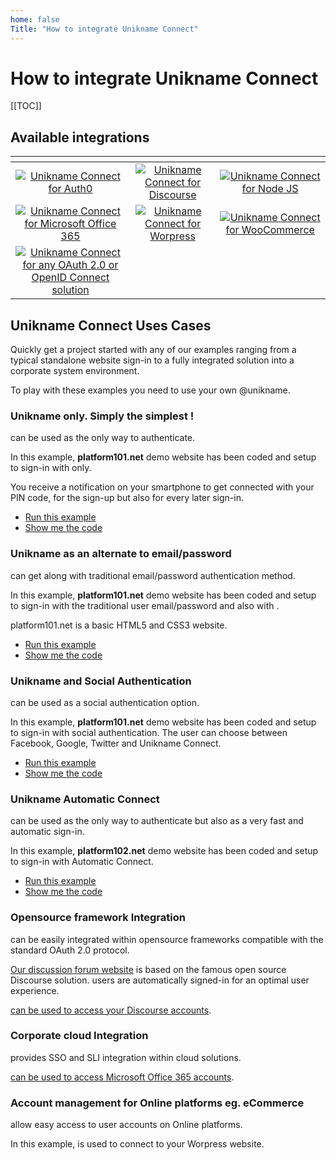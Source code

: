 ```yaml
---
home: false
Title: "How to integrate Unikname Connect"
---
```


# How to integrate Unikname Connect

[[TOC]]

## Available integrations

| <!-- -->    | <!-- -->    | <!-- -->    |
|:-------------:|:-------------:|:-------------:|
| [![][auth0-logo]](apps/auth0/)       | [![][discourse-logo]](apps/discourse/)        | [![][nodejs-logo]](apps/nodejs/) |
| [![][office365-logo]](apps/office365/) | [![][wordpress-logo]](apps/wordpress/) | [![][woocommerce-logo]](apps/wordpress/) | 
| [![][oauth2.0-oidc-logo]](apps/oauth2.0-openidconnect/) | | |

[auth0-logo]: apps/auth0/auth0-logo.png "Unikname Connect for Auth0"
[discourse-logo]: apps/discourse/discourse-logo.png "Unikname Connect for Discourse"
[nodejs-logo]: apps/nodejs/nodejs-logo.png "Unikname Connect for Node JS"
[office365-logo]: apps/office365/office365-logo.png "Unikname Connect for Microsoft Office 365"
[wordpress-logo]: apps/wordpress/wordpress-logo.png "Unikname Connect for Worpress"
[woocommerce-logo]: apps/wordpress/woocommerce-logo.png "Unikname Connect for WooCommerce"
[oauth2.0-oidc-logo]: apps/oauth2.0-openidconnect/oauth2.0-openidconnect-logo.png "Unikname Connect for any OAuth 2.0 or OpenID Connect solution"

## Unikname Connect Uses Cases

Quickly get a project started with any of our examples ranging from a typical standalone website sign-in to a fully integrated solution into a corporate system environment.

To play with these examples you need to use your own @unikname.

### Unikname only. Simply the simplest !

<Uniknameconnect/> can be used as the only way to authenticate.

In this example, **platform101.net** demo website has been coded and setup to sign-in with <unikname/> only.

You receive a notification on your smartphone to get connected with your PIN code, for the sign-up but also for every later sign-in.

- [Run this example](https://www.platform101.net/)
- [Show me the code](https://github.com/unik-name/platform10x.net/blob/35498f0b9bea3f62426f6c2a4346629df4f8c27b/server.js)

### Unikname as an alternate to email/password

<uniknameconnect/> can get along with traditional email/password authentication method.

In this example, **platform101.net** demo website has been coded and setup to sign-in with the traditional user email/password and also with <uniknameconnect/>.

platform101.net is a basic HTML5 and CSS3 website.

- [Run this example](https://www.platform101.net/)
- [Show me the code](https://github.com/unik-name/platform10x.net/blob/35498f0b9bea3f62426f6c2a4346629df4f8c27b/server.js)

### Unikname and Social Authentication

<uniknameconnect/> can be used as a social authentication option.

In this example, **platform101.net** demo website has been coded and setup to sign-in with social authentication. The user can choose between Facebook, Google, Twitter and Unikname Connect.

- [Run this example](https://www.platform101.net/)
- [Show me the code](https://github.com/unik-name/platform10x.net/blob/35498f0b9bea3f62426f6c2a4346629df4f8c27b/server.js)

### Unikname Automatic Connect

<uniknameconnect/> can be used as the only way to authenticate but also as a very fast and automatic sign-in.

In this example, **platform102.net** demo website has been coded and setup to sign-in with Automatic Connect.

- [Run this example](https://www.platform102.net/connectSocialAuthent)
- [Show me the code](https://github.com/unik-name/platform10x.net/blob/35498f0b9bea3f62426f6c2a4346629df4f8c27b/server.js)

### Opensource framework Integration

<uniknameconnect/> can be easily integrated within opensource frameworks compatible with the standard OAuth 2.0 protocol.

[Our discussion forum website](https://forum.unikname.com) is based on the famous open source Discourse solution. <unikname/> users are automatically signed-in for an optimal user experience.

[<uniknameconnect/> can be used to access your Discourse accounts](/integration/connect/apps/discourse).

### Corporate cloud Integration

<uniknameconnect/> provides SSO and SLI integration within cloud solutions.

[<uniknameconnect/> can be used to access Microsoft Office 365 accounts](/integration/connect/apps/office365).

### Account management for Online platforms eg. eCommerce

<uniknameconnect/> allow easy access to user accounts on Online platforms.

In this example, <uniknameconnect/> is used to connect to your Worpress website.

